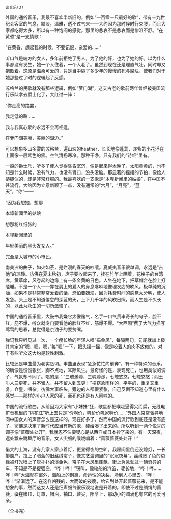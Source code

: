     谈音乐(3) 

   外国的通俗音乐，我最不喜欢半新旧的，例如“一百零一只最好的歌”，带有十九世纪会客室的气息，黯淡，温雅，透不过气来——大约因为那时候时行束腰，而且大家都吃得太多，所以有一种饱闷的感觉。那里的悲哀不是悲哀而是惨沮不舒。“在黄昏”是一支情歌：

   “在黄昏，想起我的时候，不要记恨，亲爱的……”

   听口气是端方的女人，多年前拒绝了男人，为了他的好，也为了她的好。以为什么事都没有发生，她一个人住着，一个入老了。虽然到现在还是理直气壮，同时却又抱歉着。这原是温柔可爱的，只是当中隔了多少年的慢慢的死与腐烂，使我们对于她那些过了时的逻辑起了反感。

   苏格兰的民歌就没有那些逻辑，例如“萝门湖”，这支古老的歌前两年曾经被美国流行乐队拿去爵士化了，大红过一阵：

   “你走高的路罢，

   我走低的路……

   我与我真心爱的永远不会再相逢，

   在萝门湖美丽，美丽的湖边。”

   可以想象多山多雾的苏格兰，遍山坡的heather，长长地像蓬蒿，淡紫的小花浮在上面像一层紫色的雾。空气清扬寒冷。那种干净，只有我们的“诗经”里有。

   一般的爵士乐，听多了使人觉得昏昏沉沉，像是起来得太晚了，太阳黄黄的，也不知是什么时候，没有气力，也没有胃口，没头没脑。那显著的摇摆的节拍，像给人搥腿似的，却是非常舒服的。我最喜欢的一支歌是“本埠新闻里的姑娘”，在中国不甚流行，大约因为立意新颖了一点，没有通常的“六月”，“月亮”，“蓝天”，“你”——

   “因为我想她，想那

   本埠新闻里的姑娘

   想那粉红纸张的

   本埠新闻里的

   年轻美丽的黑头发女人。”

   完全是大城市的小市民。

   南美洲的曲子，如火如荼，是烂漫的春天的吵嚷。夏威夷音乐很单调，永远是“吉他”的琮琤。彷佛在夏末秋初，席子要收起来了，挂在竹竿上晒着，花格子的台湾席，黄草席，风卷起的边缘上有一条金黄的日色。人坐在地下，把草帽合在脸上打瞌睡。不是一个人——靠在肩上的爱人的鼻息咻咻地像理发店的吹风。极单纯的沉湎，如果不是非常非常爱着的话，恐怕要嫌烦，因为耗费时间的感觉太分明，使人发急。头上是不知道倦怠的深蓝的天，上下几千年的风吹日照，而人生是不久长的，以此为永生的一切所激恼了。

   中国的通俗音乐里，大鼓书我嫌它太像赌气，名手一口气贯串奇长的句子，脸不红，筋不爆，听众就专门要看他的脸红不红，筋爆不爆。“大西厢”费了大气力描写莺莺的思春，总觉得是京油子的耍贫嘴。

   弹词我只听见过一次，一个瘦长脸的年轻人唱“描金凤”，每隔两句，句尾就加上极其肯定的“嗯，嗯，嗯，”每“嗯”一下，把头摇一摇，像是咬着人的肉不放似的。对于有些听众这大约是软性刺激。

   比较还是申曲最为老实恳切。申曲里表现“急急忙忙向前奔”，有一种特殊的音乐，的确像是慌慌张张，脚不点地，耳际风生。最奇怪的是，表现死亡，也用类似的调子，气氛却不同了。唱的是：“三魂渺渺，三魂渺渺，七魄悠悠，七魄悠悠；阎王叫人三更死，并不留人，并不留人到五更！”楞楞急雨样的，平平的，重复又重复，仓皇，嘈杂。彷佛大事临头，旁边的人都很紧张，自己反倒不知道心里有什么感觉——那样的小户人家的死，至死也还是有人间味的。

   中国的流行歌曲，从前因为大家有“小妹妹”狂，歌星都把喉咙逼得尖而扁，无线电扩音机里的“桃花江”听上去只是“价啊价，叽价价叽家啊价……”外国人常常骇异地问中国女人的声音怎么是这样的。现在好多了。然而中国的流行歌到底还是没有底子，彷佛是决定了新时代应当有新的歌，硬给凑了出来的。所以听到一两个悦耳的调子像“蔷薇处处开”，我就忍不住要疑心是从西洋或日本抄了来的。有一天深夜，远处飘来跳舞厅的音乐，女人尖细的喉咙唱着：“蔷薇蔷薇处处开！”

   偌大的上海，没有几家人家点着灯，更显得夜的空旷。我房间里倒还没熄灯，一长排窗户，拉上了暗蓝的旧丝绒帘子，像文艺滥调里的“沉沉夜幕”。丝绒败了色的边缘被灯光喷上了灰扑扑的淡金色，帘子在大风里蓬飘，街上急急驶过一辆奇异的车，不知是不是捉强盗，“哗！哗！”锐叫，像轮船的汽笛，凄长地，“哗！哗……哗！哗”大海就在窗外，海船上的别离，命运性的决裂，冷到人心里去。“哗！哗！”渐渐远了。在这样凶残的，大而破的夜晚，给它到处开起蔷薇花来，是不能想象的事，然而这女人还是细声细气很乐观地说是开着的。即使不过是绸绢的蔷薇，缀在帐顶，灯罩，帽沿，袖口，鞋尖，阳伞上，那幼小的圆满也有它的可爱可亲。

   （全书完）

